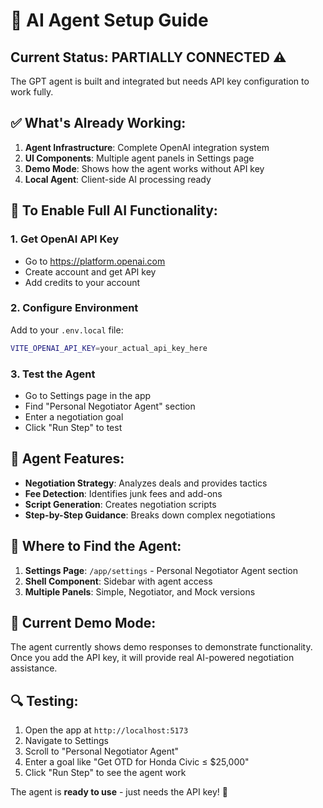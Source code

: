 # 🤖 AI Agent Setup Guide

## Current Status: **PARTIALLY CONNECTED** ⚠️

The GPT agent is built and integrated but needs API key configuration to work fully.

## ✅ What's Already Working:

1. **Agent Infrastructure**: Complete OpenAI integration system
2. **UI Components**: Multiple agent panels in Settings page
3. **Demo Mode**: Shows how the agent works without API key
4. **Local Agent**: Client-side AI processing ready

## 🔧 To Enable Full AI Functionality:

### 1. Get OpenAI API Key
- Go to https://platform.openai.com
- Create account and get API key
- Add credits to your account

### 2. Configure Environment
Add to your `.env.local` file:
```bash
VITE_OPENAI_API_KEY=your_actual_api_key_here
```

### 3. Test the Agent
- Go to Settings page in the app
- Find "Personal Negotiator Agent" section
- Enter a negotiation goal
- Click "Run Step" to test

## 🎯 Agent Features:

- **Negotiation Strategy**: Analyzes deals and provides tactics
- **Fee Detection**: Identifies junk fees and add-ons
- **Script Generation**: Creates negotiation scripts
- **Step-by-Step Guidance**: Breaks down complex negotiations

## 📍 Where to Find the Agent:

1. **Settings Page**: `/app/settings` - Personal Negotiator Agent section
2. **Shell Component**: Sidebar with agent access
3. **Multiple Panels**: Simple, Negotiator, and Mock versions

## 🚀 Current Demo Mode:

The agent currently shows demo responses to demonstrate functionality. Once you add the API key, it will provide real AI-powered negotiation assistance.

## 🔍 Testing:

1. Open the app at `http://localhost:5173`
2. Navigate to Settings
3. Scroll to "Personal Negotiator Agent"
4. Enter a goal like "Get OTD for Honda Civic ≤ $25,000"
5. Click "Run Step" to see the agent work

The agent is **ready to use** - just needs the API key! 🎉